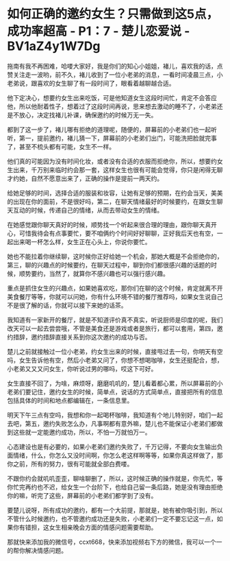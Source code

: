 # 如何正确的邀约女生？只需做到这5点，成功率超高 - P1：7 - 楚儿恋爱说 - BV1aZ4y1W7Dg

拖南有我不再困难，哈喽大家好，我是你们的知心小姐姐，褚儿，喜欢我的话，点赞关注走一波哟，前不久，褚儿收到了一位小老弟的消息，一看时间凌晨三点，小老弟说，跟喜欢的女生聊了有一段时间了，眼看着越聊越合适。

他下定决心，想要约女生出来吃饭，可是他知道女生这段时间忙，肯定不会答应他，所以他耐着性子，想着过了这段时间再说，思来想去激动的睡不了，小老弟还是不放心，决定找褚儿补课，确保邀约的时候万无一失。

都到了这一步了，褚儿哪有拒绝的道理呢，随便的，屏幕前的小老弟们也一起听听，第一，提前邀约，褚儿猜一下，屏幕前的小老弟们出门，可能洗把脸就完事了，甚至不梳头都有可能，女生不一样。

他们真的可能因为没有时间化妆，或者没有合适的衣服而拒绝你，所以，想要约女生出来，千万别来临时约会那一套，这样女生也很有可能会觉得，你只是闲得无聊才约她，自然不愿意出来了，正确的操作是提前一两天约。

给她足够的时间，选择合适的服装和妆容，让她有足够的预期，在约会当天，美美的出现在你的面前，不是很好吗，第二，在聊天情绪最好的时候要约，在跟女生聊天互动的时候，传递自己的情绪，从而去带动女生的情绪。

在她感觉跟你聊天真好的时候，顺势找一个听起来很合理的理由，跟你聊天真开心，可惜我待会有点事要忙，要不咱俩约个时间好好聊聊，正好我后天也有空，一起出来喝一杯怎么样，女生正在心头上，你说你要忙。

她也不能拉着你继续聊，这时候你正好给她一个机会，那她大概是不会拒绝你的，第三，聊的兴趣点的时候要约，在聊天过程中，聊到你们都很感兴趣的话题的时候，顺势要约，当然了，就算你不感兴趣也可以强行感兴趣。

重点是抓住女生的兴趣点，如果她喜欢吃，那你们在聊的这个时候，肯定就离不开美食餐厅等等，你就可以问她，你有什么环境不错的餐厅推荐吗，如果女生说自己不是很了解的话，你就可以接下来她的话茶。

我知道有一家新开的餐厅，就是不知道评价真不真实，听说厨师是印度的呢，我们改天可以一起去尝尝哦，不管是美食还是游戏或者是旅行，都可以套用，第四，邀约措辞，邀约措辞直接关系到你这次邀约的成功与否。

楚儿之前就接触过一位小老弟，约女生出来的时候，直接甩过去一句，你明天有空吗，女生告诉他有空，然后小老弟又问了，你想不想喝咖啡，女生还挺配合，想，小老弟又又又问女生，你听说过男的哪吗，哎这下可好。

女生直接不回了，为啥，麻烦呀，磨磨叽叽的，楚儿看着都心累，所以屏幕前的小老弟们要记住，邀约女生的时候，简单点，说话的方式简单点，直接把所有的信息包括具体的时间和地点都编辑在，一条信息里。

明天下午三点有空吗，我想和你一起喝杯咖啡，我知道有个地儿特别好，咱们一起去吧，第五，邀约失败怎么办，凡事啊都有意外嘛，楚儿也不能保证小老弟们都做到这些就一定能邀约成功，所以，不怕一万就怕万一。

心态建设也是有必要的，如果小老弟们邀约失败了，千万记得，不要向女生输出负面情绪，什么，你怎么又没时间啊，你怎么老这样啊等等，如果你真这样做了，那你之前，所有的努力，很有可能就全部白费喽。

不跟你约会就叽叽歪歪，聊啥聊删了，所以，这时候正确的操作就是，你先忙，等你忙完再约也不迟，给女生一个台阶下，也给自己留一条后路，她是没有理由拒绝你的嘛，听完了这些，屏幕前的小老弟们都学到了没有。

要楚儿说呀，所有成功的邀约，都有一个大前提，那就是，她有被你吸引到，所以不管什么时候邀约，也不管邀约成功还是失败，小老弟们一定不要忘记这一点，如果你有错担，这女生相亲晚会方面的情感问题需要帮助。

那就快来添加我的微信号，ccxt668，快来添加视频右下方的微信，我可以一个一的帮你解决情感问题。